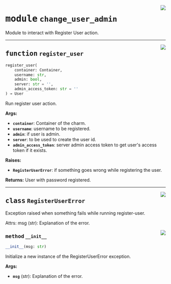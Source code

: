 <!-- markdownlint-disable -->

<a href="../src/actions/change_user_admin.py#L0"><img align="right" style="float:right;" src="https://img.shields.io/badge/-source-cccccc?style=flat-square"></a>

# <kbd>module</kbd> `change_user_admin`
Module to interact with Register User action. 


---

<a href="../src/actions/change_user_admin.py#L38"><img align="right" style="float:right;" src="https://img.shields.io/badge/-source-cccccc?style=flat-square"></a>

## <kbd>function</kbd> `register_user`

```python
register_user(
    container: Container,
    username: str,
    admin: bool,
    server: str = '',
    admin_access_token: str = ''
) → User
```

Run register user action. 



**Args:**
 
 - <b>`container`</b>:  Container of the charm. 
 - <b>`username`</b>:  username to be registered. 
 - <b>`admin`</b>:  if user is admin. 
 - <b>`server`</b>:  to be used to create the user id. 
 - <b>`admin_access_token`</b>:  server admin access token to get user's access token if it exists. 



**Raises:**
 
 - <b>`RegisterUserError`</b>:  if something goes wrong while registering the user. 



**Returns:**
 User with password registered. 


---

<a href="../src/actions/change_user_admin.py#L21"><img align="right" style="float:right;" src="https://img.shields.io/badge/-source-cccccc?style=flat-square"></a>

## <kbd>class</kbd> `RegisterUserError`
Exception raised when something fails while running register-user. 

Attrs:  msg (str): Explanation of the error. 

<a href="../src/actions/change_user_admin.py#L28"><img align="right" style="float:right;" src="https://img.shields.io/badge/-source-cccccc?style=flat-square"></a>

### <kbd>method</kbd> `__init__`

```python
__init__(msg: str)
```

Initialize a new instance of the RegisterUserError exception. 



**Args:**
 
 - <b>`msg`</b> (str):  Explanation of the error. 





